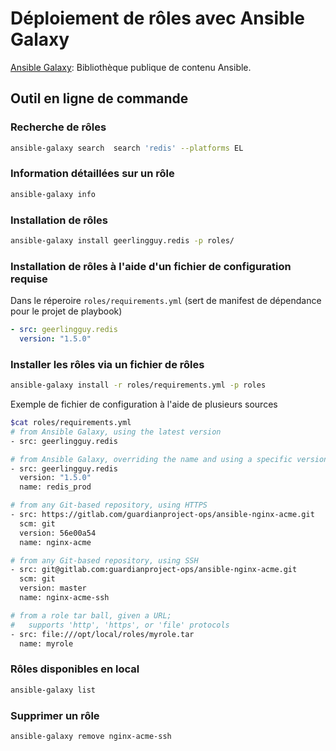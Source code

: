 # Déploiement de rôles avec Ansible Galaxy

[Ansible Galaxy](https://galaxy.ansible.com/): Bibliothèque publique de contenu Ansible.

## Outil en ligne de commande

### Recherche de rôles

```sh
ansible-galaxy search  search 'redis' --platforms EL
```

### Information détaillées sur un rôle

```sh
ansible-galaxy info
```

### Installation de rôles

```sh
ansible-galaxy install geerlingguy.redis -p roles/
```

### Installation de rôles à l'aide d'un fichier de configuration requise

Dans le réperoire `roles/requirements.yml` (sert de manifest de dépendance pour le projet de playbook)

```yml
- src: geerlingguy.redis
  version: "1.5.0"
```

### Installer les rôles via un fichier de rôles

```sh
ansible-galaxy install -r roles/requirements.yml -p roles
```

Exemple de fichier de configuration à l'aide de plusieurs sources 

```sh
$cat roles/requirements.yml
# from Ansible Galaxy, using the latest version
- src: geerlingguy.redis

# from Ansible Galaxy, overriding the name and using a specific version
- src: geerlingguy.redis
  version: "1.5.0"
  name: redis_prod

# from any Git-based repository, using HTTPS
- src: https://gitlab.com/guardianproject-ops/ansible-nginx-acme.git
  scm: git
  version: 56e00a54
  name: nginx-acme

# from any Git-based repository, using SSH
- src: git@gitlab.com:guardianproject-ops/ansible-nginx-acme.git
  scm: git
  version: master
  name: nginx-acme-ssh

# from a role tar ball, given a URL;
#   supports 'http', 'https', or 'file' protocols
- src: file:///opt/local/roles/myrole.tar
  name: myrole
```

### Rôles disponibles en local

```sh
ansible-galaxy list
```

### Supprimer un rôle

```sh
ansible-galaxy remove nginx-acme-ssh
```
